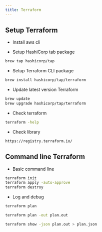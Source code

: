 ```yaml
---
title: Terraform
---
```


## Setup Terraform

- Install aws cli

- Setup HashiCorp tab package

```bash
brew tap hashicorp/tap
```

- Setup Terraform CLI package

```bash
brew install hashicorp/tap/terraform
```

- Update latest version Terraform

```bash
brew update
brew upgrade hashicorp/tap/terraform
```

- Check terraform

```bash
terraform -help
```

- Check library

```bash
https://registry.terraform.io/
```

## Command line Terraform

- Basic command line

```bash
terraform init
terraform apply -auto-approve
terraform destroy
```

- Log and debug

```bash
terraform plan

terraform plan -out plan.out

terraform show -json plan.out > plan.json
```
